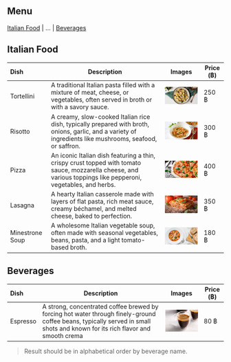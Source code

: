 ## Menu

[Italian Food](#italian-food) | ... | [Beverages](#beverages)

## Italian Food

| Dish            | Description                                                                                                                                                    | Images                                           | Price (฿) | 
|:----------------|----------------------------------------------------------------------------------------------------------------------------------------------------------------|--------------------------------------------------|-----------|
| Tortellini      | A traditional Italian pasta filled with a mixture of meat, cheese, or vegetables, often served in broth or with a savory sauce.                                | <img src="images/Tortellini.jpg" width=200>      | 250  ฿    |
| Risotto         | A creamy, slow-cooked Italian rice dish, typically prepared with broth, onions, garlic, and a variety of ingredients like mushrooms, seafood, or saffron.      | <img src="images/Risotto.jpg" width=200>         | 300    ฿  |
| Pizza           | An iconic Italian dish featuring a thin, crispy crust topped with tomato sauce, mozzarella cheese, and various toppings like pepperoni, vegetables, and herbs. | <img src="images/Pizza.jpg" width=200>           | 400   ฿   |
| Lasagna         | A hearty Italian casserole made with layers of flat pasta, rich meat sauce, creamy béchamel, and melted cheese, baked to perfection.                           | <img src="images/Lasagna.jpg" width=200>         | 350   ฿   |
| Minestrone Soup | A wholesome Italian vegetable soup, often made with seasonal vegetables, beans, pasta, and a light tomato-based broth.                                         | <img src="images/Minestrone_Soup.jpg" width=200> | 180   ฿   |


## Beverages
| Dish     | Description                                                                                                                                                                  | Images                                    | Price (฿)  | 
|:---------|------------------------------------------------------------------------------------------------------------------------------------------------------------------------------|-------------------------------------------|------------|
| Espresso | A strong, concentrated coffee brewed by forcing hot water through finely-ground coffee beans, typically served in small shots and known for its rich flavor and smooth crema | <img src="images/Espresso.jpg" width=200> | 80   ฿     |

> Result should be in alphabetical order by beverage name.

 